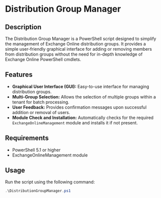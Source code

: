 # Distribution Group Manager

## Description
The Distribution Group Manager is a PowerShell script designed to simplify the management of Exchange Online distribution groups. It provides a simple user-friendly graphical interface for adding or removing members from distribution groups without the need for in-depth knowledge of Exchange Online PowerShell cmdlets.

## Features
- **Graphical User Interface (GUI):** Easy-to-use interface for managing distribution groups.
- **Multi-Group Selection:** Allows the selection of multiple groups within a tenant for batch processing.
- **User Feedback:** Provides confirmation messages upon successful addition or removal of users.
- **Module Check and Installation:** Automatically checks for the required `ExchangeOnlineManagement` module and installs it if not present.

## Requirements
- PowerShell 5.1 or higher
- ExchangeOnlineManagement module

## Usage
Run the script using the following command:
```powershell
.\DistributionGroupManager.ps1
